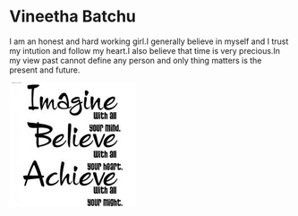 # Vineetha Batchu
I am an honest and hard working girl.I generally believe in myself and I trust my intution and follow my heart.I also believe that time is very precious.In my view past cannot define any person and only thing matters is the present and future.


![AboutMe](Quote.jpeg)
